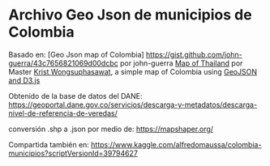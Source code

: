 Archivo Geo Json de municipios de Colombia
========================

Basado en: 
[Geo Json map of Colombia] https://gist.github.com/john-guerra/43c7656821069d00dcbc por john-guerra
[Map of Thailand](https://gist.github.com/kristw/7fbf031e3205a8a453a8) por Master 
[Krist Wongsuphasawat](twitter.com/kristw), a simple map of Colombia using [GeoJSON and D3.js](https://github.com/mbostock/d3/wiki/Geo-Paths)

Obtenido de la base de datos del DANE:
https://geoportal.dane.gov.co/servicios/descarga-y-metadatos/descarga-nivel-de-referencia-de-veredas/

conversión .shp a .json por medio de:
https://mapshaper.org/

Compartida también en:
https://www.kaggle.com/alfredomaussa/colombia-municipios?scriptVersionId=39794627